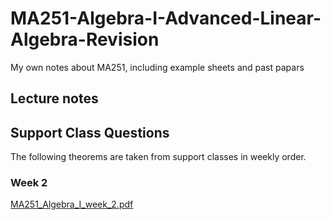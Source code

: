# MA251-Algebra-I-Advanced-Linear-Algebra-Revision
My own notes about MA251, including example sheets and past papars

## Lecture notes


## Support Class Questions

The following theorems are taken from support classes in weekly order.

### Week 2

[MA251_Algebra_I_week_2.pdf](https://github.com/Louisli0515/MA251-Algebra-I-Advanced-Linear-Algebra/files/11111906/MA251_Algebra_I_week_2.pdf)

